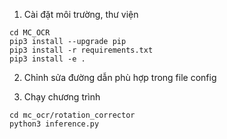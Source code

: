 1. Cài đặt môi trường, thư viện
```
cd MC_OCR
pip3 install --upgrade pip
pip3 install -r requirements.txt
pip3 install -e .
```
2. Chỉnh sửa đường dẫn phù hợp trong file config

3. Chạy chương trình
```
cd mc_ocr/rotation_corrector
python3 inference.py
```

